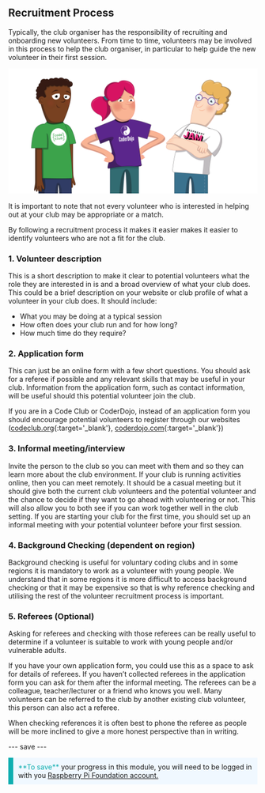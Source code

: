 ## Recruitment Process

Typically, the club organiser has the responsibility of recruiting and onboarding new volunteers. From time to time, volunteers may be involved in this process to help the club organiser, in particular to help guide the new volunteer in their first session.

![3 colunteers standing](images/2-RPF-Volunteers.png)

It is important to note that not every volunteer who is interested in helping out at your club may be appropriate or a match.

By following a recruitment process it makes it easier makes it easier to identify volunteers who are not a fit for the club.

### 1. Volunteer description


This is a short description to make it clear to potential volunteers what the role they are interested in is and a broad overview of what your club does. This could be a brief description on your website or club profile of what a volunteer in your club does. It should include:

* What you may be doing at a typical session
* How often does your club run and for how long?
* How much time do they require? 

### 2. Application form

This can just be an online form with a few short questions. You should ask for a referee if possible and any relevant skills that may be useful in your club. Information from the application form, such as contact information, will be useful should this potential volunteer join the club.

If you are in a Code Club or CoderDojo, instead of an application form you should encourage potential volunteers to register through our websites ([codeclub.org](https://codeclub.org){:target='_blank'}, [coderdojo.com](https://coderdojo.com){:target='_blank'})

### 3. Informal meeting/interview

Invite the person to the club so you can meet with them and so they can learn more about the club environment. If your club is running activities online, then you can meet remotely. It should be a casual meeting but it should give both the current club volunteers and the potential volunteer and the chance to decide if they want to go ahead with volunteering or not. This will also allow you to both see if you can work together well in the club setting. If you are starting your club for the first time, you should set up an informal meeting with your potential volunteer before your first session.

### 4. Background Checking (dependent on region)


Background checking is useful for voluntary coding clubs and in some regions it is mandatory to work as a volunteer with young people. We understand that in some regions it is more difficult to access background checking or that it may be expensive so that is why reference checking and utilising the rest of the volunteer recruitment process is important.

### 5. Referees (Optional)

Asking for referees and checking with those referees can be really useful to determine if a volunteer is suitable to work with young people and/or vulnerable adults. 

If you have your own application form, you could use this as a space to ask for details of referees. If you haven’t collected referees in the application form you can ask for them after the informal meeting. The referees can be a colleague, teacher/lecturer or a friend who knows you well. Many volunteers can be referred to the club by another existing club volunteer, this person can also act a referee.

When checking references it is often best to phone the referee as people will be more inclined to give a more honest perspective than in writing. 

--- save ---

<p style="border-left: solid; border-width:10px; border-color: #0faeb0; background-color: aliceblue; padding: 10px;">
<span style="color: #0faeb0">**To save**</span> your progress in this module, you will need to be logged in with you <a href="https://my.raspberrypi.org/login">Raspberry Pi Foundation account.</a>
</p>